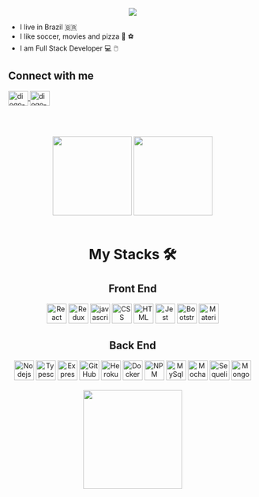 <!-- <p align='center'>
  <h1 align='center'>I'm Diogo Fiuza </h1>
</p> -->

<p align='center'>
  <img src='https://readme-typing-svg.herokuapp.com?color=%2322D2F7&size=24&center=true&lines=Hi+there!!+%F0%9F%91%8B;Welcome+to+my+GitHub!'/>
</p>

- I live in Brazil 🇧🇷
- I like soccer, movies and pizza 🍕 ⚽
- I am Full Stack Developer 💻 🖱️

## Connect with me
<!-- Linkedin -->
<a href="https://www.linkedin.com/in/diogo-fiuza/" target="_blank">
  <img align='center' height="30" width="40" src="https://cdn.jsdelivr.net/gh/devicons/devicon/icons/linkedin/linkedin-original.svg" alt="diogo-linkedin">
</a>
<!-- E-mail -->
<a href="https://mail.google.com/mail/u/0/?tab=rm&ogbl#inbox?compose=CllgCJZZQqxqKjZFSWKlvTlXNLQKlGdlZdvDfnkFsZQDqGDPFZGCmJSThMPmzkJJFgHHclFwKsV" target="_blank">
  <img align='center' height="30" width="40" src="https://cdn.jsdelivr.net/gh/devicons/devicon/icons/google/google-original.svg" alt="diogo-linkedin">
</a>

</br></br>

<!-- Analytics -->
<div align='center'>
  <img height="160em" src="https://github-readme-stats.vercel.app/api?username=DiogoFiuza&show_icons=true&theme=dark">
  <img height="160em" src="https://github-readme-stats.vercel.app/api/top-langs/?username=DiogoFiuza&layout=compact&theme=dark">
</div>

</br>

<p align='center'>
  <h1 align='center'>My Stacks 🛠️</h1>
</p>

<!--Fonte: https://devicon.dev/ -->
<p align='center'>
  <h2 align='center'>Front End</h2>
</p>
<div align='center' style="max-width: 100%">
  <img height="40" width="40" src="https://cdn.jsdelivr.net/gh/devicons/devicon/icons/react/react-original-wordmark.svg" alt="React"/>
  <img height="40" width="40" src="https://cdn.jsdelivr.net/gh/devicons/devicon/icons/redux/redux-original.svg" alt="Redux"/>
  <img height="40" width="40" src="https://cdn.jsdelivr.net/gh/devicons/devicon/icons/javascript/javascript-original.svg" alt="javascript"></img>
  <img height="40" width="40" src="https://cdn.jsdelivr.net/gh/devicons/devicon/icons/css3/css3-original.svg" alt="CSS"></img>
  <img height="40" width="40" src="https://cdn.jsdelivr.net/gh/devicons/devicon/icons/html5/html5-original.svg" alt="HTML"></img>
  <img height="40" width="40" src="https://cdn.jsdelivr.net/gh/devicons/devicon/icons/jest/jest-plain.svg" alt="Jest"></img>
  <img height="40" width="40" src="https://cdn.jsdelivr.net/gh/devicons/devicon/icons/bootstrap/bootstrap-original.svg" alt="Bootstrap"/>
  <img height="40" width="40" src="https://cdn.jsdelivr.net/gh/devicons/devicon/icons/materialui/materialui-original.svg" alt="Materialui" />        
</div>


<p align='center'>
  <h2 align='center' >Back End</h2>
</p>
<div align='center' style="max-width: 100%">
  <img height="40" width="40"  src="https://cdn.jsdelivr.net/gh/devicons/devicon/icons/nodejs/nodejs-original.svg" alt="Nodejs"/>
  <img height="40" width="40" src="https://cdn.jsdelivr.net/gh/devicons/devicon/icons/typescript/typescript-original.svg" alt="Typescript" />
  <img height="40" width="40" src="https://cdn.jsdelivr.net/gh/devicons/devicon/icons/express/express-original-wordmark.svg" alt="Express"/>    
  <img height="40" width="40" style="max-width: 100%" src="https://cdn.jsdelivr.net/gh/devicons/devicon/icons/github/github-original.svg" alt="GitHub"/>
  <img height="40" width="40" src="https://cdn.jsdelivr.net/gh/devicons/devicon/icons/heroku/heroku-plain-wordmark.svg" alt="Heroku"/>            
  <img height="40" width="40" src="https://cdn.jsdelivr.net/gh/devicons/devicon/icons/docker/docker-original-wordmark.svg" alt="Docker"/>
  <img height="40" width="40" src="https://cdn.jsdelivr.net/gh/devicons/devicon/icons/npm/npm-original-wordmark.svg" alt="NPM"/>
  <img height="40" width="40" src="https://cdn.jsdelivr.net/gh/devicons/devicon/icons/mysql/mysql-original-wordmark.svg" alt="MySql"/>
  <img height="40" width="40" src="https://cdn.jsdelivr.net/gh/devicons/devicon/icons/mocha/mocha-plain.svg" alt="Mocha" />
  <img height="40" width="40" src="https://cdn.jsdelivr.net/gh/devicons/devicon/icons/sequelize/sequelize-original-wordmark.svg" alt="Sequelize" />
  <img height="40" width="40" src="https://cdn.jsdelivr.net/gh/devicons/devicon/icons/mongodb/mongodb-original-wordmark.svg"  alt="MongoDB"/>    
</div>

</br>

<div align='center'>
  <img src="https://media.giphy.com/media/USV0ym3bVWQJJmNu3N/giphy.gif" width="200em" height="200em"/>
</div>



<!--
**DiogoFiuza/DiogoFiuza** is a ✨ _special_ ✨ repository because its `README.md` (this file) appears on your GitHub profile.

Here are some ideas to get you started:

- 🔭 I’m currently working on ...
- 🌱 I’m currently learning ...
- 👯 I’m looking to collaborate on ...
- 🤔 I’m looking for help with ...
- 💬 Ask me about ...
- 📫 How to reach me: ...
- 😄 Pronouns: ...
- ⚡ Fun fact: ...
-->
